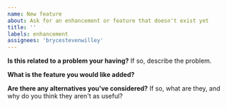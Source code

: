 ```yaml
---
name: New feature
about: Ask for an enhancement or feature that doesn't exist yet
title: ''
labels: enhancement
assignees: 'brycestevenwilley'
---
```


**Is this related to a problem your having?**
If so, describe the problem.

**What is the feature you would like added?**

**Are there any alternatives you've considered?**
If so, what are they, and why do you think they aren't as
useful?